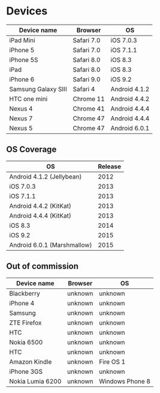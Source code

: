 # Devices

Device name | Browser     | OS
----------- | ----------- | -----------
iPad Mini   | Safari 7.0  | iOS 7.0.3
iPhone 5    | Safari 7.0  | iOS 7.1.1
iPhone 5S   | Safari 8.0  | iOS 8.3
iPad        | Safari 8.0  | iOS 8.3
iPhone 6    | Safari 9.0  | iOS 9.2
Samsung Galaxy SIII | Safari 4 | Android 4.1.2
HTC one mini | Chrome 11  | Android 4.4.2
Nexus 4     | Chrome 41   | Android 4.4.4
Nexus 7     | Chrome 47   | Android 4.4.4
Nexus 5     | Chrome 47   | Android 6.0.1

## OS Coverage

OS        | Release
--------- | -------
Android 4.1.2 (Jellybean) | 2012
iOS 7.0.3 | 2013
iOS 7.1.1 | 2013
Android 4.4.2 (KitKat) | 2013
Android 4.4.4 (KitKat) | 2013
iOS 8.3   | 2014
iOS 9.2   | 2015
Android 6.0.1 (Marshmallow) | 2015


## Out of commission

Device name | Browser     | OS
----------- | ----------- | -----------
Blackberry  | unknown     | unknown
iPhone 4    | unknown     | unknown
Samsung     | unknown     | unknown
ZTE Firefox | unknown     | unknown
HTC         | unknown     | unknown
Nokia 6500  | unknown     | unknown
HTC         | unknown     | unknown
Amazon Kindle | unknown   | Fire OS 1
iPhone 3GS  | unknown     | unknown
Nokia Lumia 6200 | unknown | Windows Phone 8
